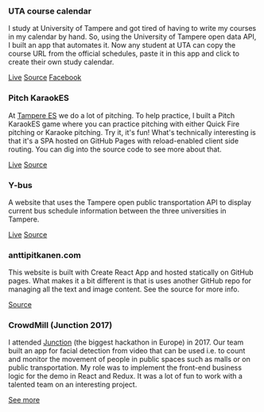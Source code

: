 ### UTA course calendar

I study at University of Tampere and got tired of having to write my courses in my calendar by hand. So, using the University of Tampere open data API, I built an app that automates it. Now any student at UTA can copy the course URL from the official schedules, paste it in this app and click to create their own study calendar.

<a href="https://utacoursecalendar.herokuapp.com/" target="_blank" rel="noreferrer noopener">Live</a>
<a href="https://github.com/anttispitkanen/uta-course-calendar" target="_blank" rel="noreferrer noopener">Source</a>
<a href="https://www.facebook.com/utacoursecalendar/" target="_blank" rel="noreferrer noopener">Facebook</a>

### Pitch KaraokES

At <a href="http://tampere.es" target="_blank" rel="noreferrer noopener">Tampere ES</a> we do a lot of pitching. To help practice, I built a Pitch KaraokES game where you can practice pitching with either Quick Fire pitching or Karaoke pitching. Try it, it's fun! What's technically interesting is that it's a SPA hosted on GitHub Pages with reload-enabled client side routing. You can dig into the source code to see more about that.

<a href="http://pitchkaraokes.com/" target="_blank" rel="noreferrer noopener">Live</a>
<a href="https://github.com/anttispitkanen/pitch-karaoke" target="_blank" rel="noreferrer noopener">Source</a>

### Y-bus

A website that uses the Tampere open public transportation API to display current bus schedule information between the three universities in Tampere.

<a href="https://y-bus.herokuapp.com/" target="_blank" rel="noreferrer noopener">Live</a>
<a href="https://github.com/anttispitkanen/y-bus" target="_blank" rel="noreferrer noopener">Source</a>

### anttipitkanen.com

This website is built with Create React App and hosted statically on GitHub pages. What makes it a bit different is that is uses another GitHub repo for managing all the text and image content. See the source for more info.

<a href="https://github.com/anttispitkanen/homepage/" target="_blank" rel="noreferrer noopener">Source</a>

### CrowdMill (Junction 2017)

I attended <a href="https://hackjunction.com/" target="_blank" rel="noreferrer noopener">Junction</a> (the biggest hackathon in Europe) in 2017. Our team built an app for facial detection from video that can be used i.e. to count and monitor the movement of people in public spaces such as malls or on public transportation. My role was to implement the front-end business logic for the demo in React and Redux. It was a lot of fun to work with a talented team on an interesting project.

<a href="https://devpost.com/software/darkdata" target="_blank" rel="noreferrer noopener">See more</a>
